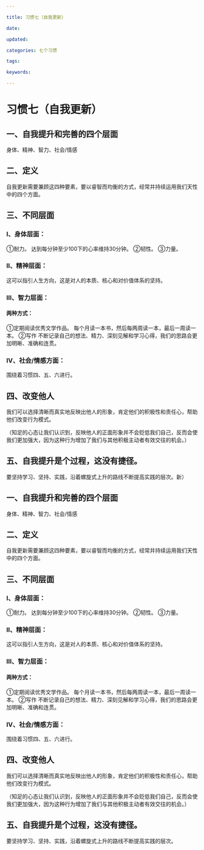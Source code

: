 ```yaml
---

title: 习惯七（自我更新）

date: 

updated: 

categories: 七个习惯

tags: 

keywords: 

---
```

# 习惯七（自我更新）

## 一、自我提升和完善的四个层面

身体、精神、智力、社会/情感

## 二、定义

自我更新需要兼顾这四种要素，要以睿智而均衡的方式，经常并持续运用我们天性中的四个方面。

## 三、不同层面

### Ⅰ、身体层面：

①耐力。
达到每分钟至少100下的心率维持30分钟。
②韧性。
③力量。

### Ⅱ、精神层面：

这可以指引人生方向，这是对人的本质、核心和对价值体系的坚持。

### Ⅲ、智力层面：

#### 两种方式：

①定期阅读优秀文学作品。
每个月读一本书，然后每两周读一本，最后一周读一本。
②写作
不断记录自己的想法、精力、深刻见解和学习心得，我们的思路会更加明晰、准确和连贯。

### Ⅳ、社会/情感方面：

围绕着习惯四、五、六进行。

## 四、改变他人

我们可以选择清晰而真实地反映出他人的形象，肯定他们的积极性和责任心，帮助他们改变行为模式。

（知足的心态让我们认识到，反映他人的正面形象并不会贬低我们自己，反而会使我们更加强大，因为这种行为增加了我们与其他积极主动者有效交往的机会。）

## 五、自我提升是个过程，这没有捷径。

要坚持学习、坚持、实践，沿着螺旋式上升的路线不断提高实践的层次。新）

## 一、自我提升和完善的四个层面

身体、精神、智力、社会/情感

## 二、定义

自我更新需要兼顾这四种要素，要以睿智而均衡的方式，经常并持续运用我们天性中的四个方面。

## 三、不同层面

### Ⅰ、身体层面：

①耐力。
达到每分钟至少100下的心率维持30分钟。
②韧性。
③力量。

### Ⅱ、精神层面：

这可以指引人生方向，这是对人的本质、核心和对价值体系的坚持。

### Ⅲ、智力层面：

#### 两种方式：

①定期阅读优秀文学作品。
每个月读一本书，然后每两周读一本，最后一周读一本。
②写作
不断记录自己的想法、精力、深刻见解和学习心得，我们的思路会更加明晰、准确和连贯。

### Ⅳ、社会/情感方面：

围绕着习惯四、五、六进行。

## 四、改变他人

我们可以选择清晰而真实地反映出他人的形象，肯定他们的积极性和责任心，帮助他们改变行为模式。

（知足的心态让我们认识到，反映他人的正面形象并不会贬低我们自己，反而会使我们更加强大，因为这种行为增加了我们与其他积极主动者有效交往的机会。）

## 五、自我提升是个过程，这没有捷径。

要坚持学习、坚持、实践，沿着螺旋式上升的路线不断提高实践的层次。